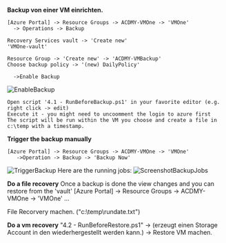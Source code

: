 **Backup von einer VM einrichten.**
```
[Azure Portal] -> Resource Groups -> ACDMY-VMOne -> 'VMOne' 
  -> Operations -> Backup

Recovery Services vault -> 'Create new'
'VMOne-vault'

Resource Group -> 'Create new' -> 'ACDMY-VMBackup'
Choose backup policy -> '(new) DailyPolicy'

  ->Enable Backup
```
![EnableBackup](https://github.com/bfrankMS/IaaS-ACDMY/blob/master/Labs/%C3%9Cbung%204/EnableBackup.PNG)

```
Open script '4.1 - RunBeforeBackup.ps1' in your favorite editor (e.g. right click -> edit)
Execute it - you might need to uncoomment the login to azure first
The script will be run within the VM you choose and create a file in c:\temp with a timestamp.
```

**Trigger the backup manually**
```
[Azure Portal] -> Resource Groups -> ACDMY-VMOne -> 'VMOne'
   ->Operation -> Backup -> 'Backup Now'
```
![TriggerBackup](https://github.com/bfrankMS/IaaS-ACDMY/blob/master/Labs/%C3%9Cbung%204/TriggerBackupNJobs.PNG)
Here are the running jobs:
![ScreenshotBackupJobs](https://github.com/bfrankMS/IaaS-ACDMY/blob/master/Labs/%C3%9Cbung%204/BackupJob.PNG)

**Do a file recovery**
Once a backup is done the view changes and you can restore from the 'vault'
[Azure Portal] -> Resource Groups -> ACDMY-VMOne -> 'VMOne'
...
   

File Recorvery machen. ("c:\temp\rundate.txt")

**Do a vm recovery**
"4.2 - RunBeforeRestore.ps1" -> (erzeugt einen Storage Account in den wiederhergestellt werden kann.) -> Restore VM machen.